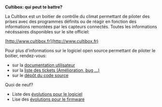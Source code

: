 **Cultibox: qui peut te battre?**

La Cultibox est un boitier de contrôle du climat permettant de piloter des prises 
avec des programmes définits ou de réagir en fonction des informations remontées
par les capteurs connectés.
Toutes les informations nécéssaires disponibles sur le site officiel:

 [http://www.cultibox.fr](http://www.cultibox.fr)



Pour plus d'informations sur le logiciel open source permettant de piloter le boitier, 
rendez-vous:

 * sur la [documentation utilisateur](https://github.com/cultibox/cultibox/tree/wiki) 
 * sur la [liste des tickets (Amélioration, bug ...)](https://github.com/cultibox/cultibox/issues)
 * sur le [dépôt du code source](https://github.com/cultibox/cultibox/)


Quoi de neuf?
 * Liste des [évolutions pour le logiciel](https://github.com/cultibox/cultibox/blob/master/01_software/CHANGELOG)
 * Lise des [évolutions pour le firmware](https://github.com/cultibox/cultibox/blob/master/01_software/01_install/01_src/03_sd/version.txt)

